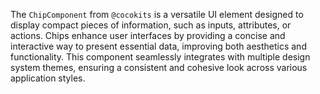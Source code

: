 The `ChipComponent` from `@cocokits` is a versatile UI element designed to display compact pieces of information, such as inputs, attributes, or actions. Chips enhance user interfaces by providing a concise and interactive way to present essential data, improving both aesthetics and functionality. This component seamlessly integrates with multiple design system themes, ensuring a consistent and cohesive look across various application styles.